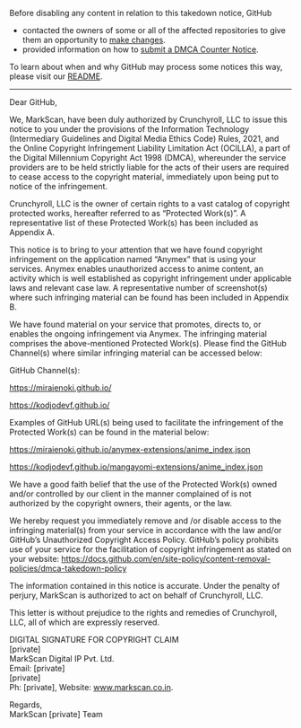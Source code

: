Before disabling any content in relation to this takedown notice, GitHub  
- contacted the owners of some or all of the affected repositories to give them an opportunity to [make changes](https://docs.github.com/en/github/site-policy/dmca-takedown-policy#a-how-does-this-actually-work).  
- provided information on how to [submit a DMCA Counter Notice](https://docs.github.com/en/articles/guide-to-submitting-a-dmca-counter-notice).  
  
To learn about when and why GitHub may process some notices this way, please visit our [README](https://github.com/github/dmca/blob/master/README.md#anatomy-of-a-takedown-notice).  
  
---  
  
Dear GitHub,  
  
We, MarkScan, have been duly authorized by Crunchyroll, LLC to issue this notice to you under the provisions of the Information Technology (Intermediary Guidelines and Digital Media Ethics Code) Rules, 2021, and the Online Copyright Infringement Liability Limitation Act (OCILLA), a part of the Digital Millennium Copyright Act 1998 (DMCA), whereunder the service providers are to be held strictly liable for the acts of their users are required to cease access to the copyright material, immediately upon being put to notice of the infringement.  
  
Crunchyroll, LLC is the owner of certain rights to a vast catalog of copyright protected works, hereafter referred to as “Protected Work(s)”. A representative list of these Protected Work(s) has been included as Appendix A.  
  
  
This notice is to bring to your attention that we have found copyright infringement on the application named “Anymex” that is using your services. Anymex enables unauthorized access to anime content, an activity which is well established as copyright infringement under applicable laws and relevant case law. A representative number of screenshot(s) where such infringing material can be found has been included in Appendix B.  
  
  
We have found material on your service that promotes, directs to, or enables the ongoing infringement via Anymex. The infringing material comprises the above-mentioned Protected Work(s). Please find the GitHub Channel(s) where similar infringing material can be accessed below:  
  
GitHub Channel(s):  
  
https://miraienoki.github.io/  
  
 https://kodjodevf.github.io/  
  
Examples of GitHub URL(s) being used to facilitate the infringement of the Protected Work(s) can be found in the material below:  
  
https://miraienoki.github.io/anymex-extensions/anime_index.json  
  
https://kodjodevf.github.io/mangayomi-extensions/anime_index.json  
  
We have a good faith belief that the use of the Protected Work(s) owned and/or controlled by our client in the manner complained of is not authorized by the copyright owners, their agents, or the law.  
  
   
  
We hereby request you immediately remove and /or disable access to the infringing material(s) from your service in accordance with the law and/or GitHub’s Unauthorized Copyright Access Policy. GitHub’s policy prohibits use of your service for the facilitation of copyright infringement as stated on your website: https://docs.github.com/en/site-policy/content-removal-policies/dmca-takedown-policy  
  
The information contained in this notice is accurate. Under the penalty of perjury, MarkScan is authorized to act on behalf of Crunchyroll, LLC.  
  
This letter is without prejudice to the rights and remedies of Crunchyroll, LLC, all of which are expressly reserved.  
  
DIGITAL SIGNATURE FOR COPYRIGHT CLAIM  
[private]  
MarkScan Digital IP Pvt. Ltd.  
Email: [private]  
[private]  
Ph: [private], Website: www.markscan.co.in.  
  
Regards,  
MarkScan [private] Team  

